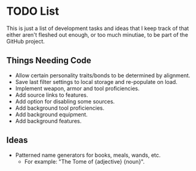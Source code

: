 # TODO List

This is just a list of development tasks and ideas that I keep track of that either aren't fleshed out enough, or too much minutiae, to be part of the GitHub project.

## Things Needing Code

* Allow certain personality traits/bonds to be determined by alignment.
* Save last filter settings to local storage and re-populate on load.
* Implement weapon, armor and tool proficiencies.
* Add source links to features.
* Add option for disabling some sources.
* Add background tool proficiencies.
* Add background equipment.
* Add background features.

## Ideas

* Patterned name generators for books, meals, wands, etc.
  * For example: "The Tome of {adjective} {noun}".